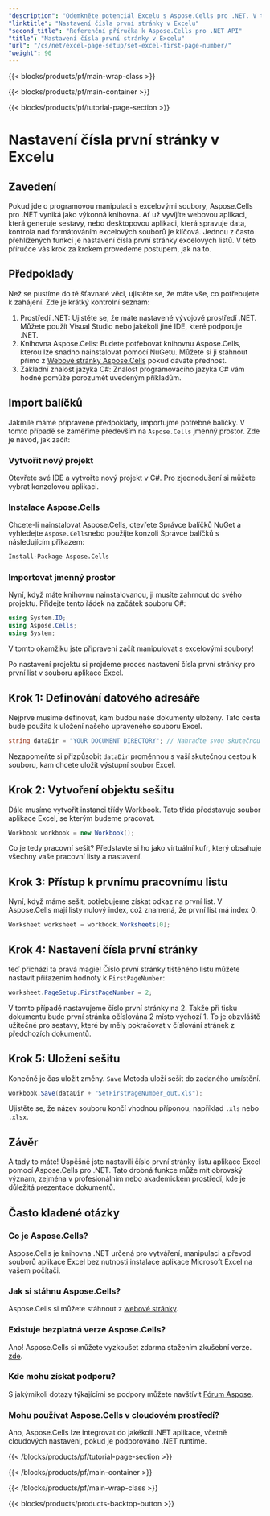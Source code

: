 ```yaml
---
"description": "Odemkněte potenciál Excelu s Aspose.Cells pro .NET. V tomto komplexním průvodci se naučte bez námahy nastavit číslo první stránky v pracovních listech."
"linktitle": "Nastavení čísla první stránky v Excelu"
"second_title": "Referenční příručka k Aspose.Cells pro .NET API"
"title": "Nastavení čísla první stránky v Excelu"
"url": "/cs/net/excel-page-setup/set-excel-first-page-number/"
"weight": 90
---
```


{{< blocks/products/pf/main-wrap-class >}}

{{< blocks/products/pf/main-container >}}

{{< blocks/products/pf/tutorial-page-section >}}

# Nastavení čísla první stránky v Excelu

## Zavedení

Pokud jde o programovou manipulaci s excelovými soubory, Aspose.Cells pro .NET vyniká jako výkonná knihovna. Ať už vyvíjíte webovou aplikaci, která generuje sestavy, nebo desktopovou aplikaci, která spravuje data, kontrola nad formátováním excelových souborů je klíčová. Jednou z často přehlížených funkcí je nastavení čísla první stránky excelových listů. V této příručce vás krok za krokem provedeme postupem, jak na to.

## Předpoklady

Než se pustíme do té šťavnaté věci, ujistěte se, že máte vše, co potřebujete k zahájení. Zde je krátký kontrolní seznam:

1. Prostředí .NET: Ujistěte se, že máte nastavené vývojové prostředí .NET. Můžete použít Visual Studio nebo jakékoli jiné IDE, které podporuje .NET.
2. Knihovna Aspose.Cells: Budete potřebovat knihovnu Aspose.Cells, kterou lze snadno nainstalovat pomocí NuGetu. Můžete si ji stáhnout přímo z [Webové stránky Aspose.Cells](https://releases.aspose.com/cells/net/) pokud dáváte přednost.
3. Základní znalost jazyka C#: Znalost programovacího jazyka C# vám hodně pomůže porozumět uvedeným příkladům.

## Import balíčků

Jakmile máme připravené předpoklady, importujme potřebné balíčky. V tomto případě se zaměříme především na `Aspose.Cells` jmenný prostor. Zde je návod, jak začít:

### Vytvořit nový projekt

Otevřete své IDE a vytvořte nový projekt v C#. Pro zjednodušení si můžete vybrat konzolovou aplikaci.

### Instalace Aspose.Cells

Chcete-li nainstalovat Aspose.Cells, otevřete Správce balíčků NuGet a vyhledejte `Aspose.Cells`nebo použijte konzoli Správce balíčků s následujícím příkazem:

```bash
Install-Package Aspose.Cells
```

### Importovat jmenný prostor

Nyní, když máte knihovnu nainstalovanou, ji musíte zahrnout do svého projektu. Přidejte tento řádek na začátek souboru C#:

```csharp
using System.IO;
using Aspose.Cells;
using System;
```

V tomto okamžiku jste připraveni začít manipulovat s excelovými soubory!

Po nastavení projektu si projdeme proces nastavení čísla první stránky pro první list v souboru aplikace Excel.

## Krok 1: Definování datového adresáře

Nejprve musíme definovat, kam budou naše dokumenty uloženy. Tato cesta bude použita k uložení našeho upraveného souboru Excel.

```csharp
string dataDir = "YOUR DOCUMENT DIRECTORY"; // Nahraďte svou skutečnou cestou
```

Nezapomeňte si přizpůsobit `dataDir` proměnnou s vaší skutečnou cestou k souboru, kam chcete uložit výstupní soubor Excel.

## Krok 2: Vytvoření objektu sešitu

Dále musíme vytvořit instanci třídy Workbook. Tato třída představuje soubor aplikace Excel, se kterým budeme pracovat.

```csharp
Workbook workbook = new Workbook();
```

Co je tedy pracovní sešit? Představte si ho jako virtuální kufr, který obsahuje všechny vaše pracovní listy a nastavení.

## Krok 3: Přístup k prvnímu pracovnímu listu

Nyní, když máme sešit, potřebujeme získat odkaz na první list. V Aspose.Cells mají listy nulový index, což znamená, že první list má index 0.

```csharp
Worksheet worksheet = workbook.Worksheets[0];
```

## Krok 4: Nastavení čísla první stránky

teď přichází ta pravá magie! Číslo první stránky tištěného listu můžete nastavit přiřazením hodnoty k `FirstPageNumber`:

```csharp
worksheet.PageSetup.FirstPageNumber = 2;
```

V tomto případě nastavujeme číslo první stránky na 2. Takže při tisku dokumentu bude první stránka očíslována 2 místo výchozí 1. To je obzvláště užitečné pro sestavy, které by měly pokračovat v číslování stránek z předchozích dokumentů.

## Krok 5: Uložení sešitu

Konečně je čas uložit změny. `Save` Metoda uloží sešit do zadaného umístění.

```csharp
workbook.Save(dataDir + "SetFirstPageNumber_out.xls");
```

Ujistěte se, že název souboru končí vhodnou příponou, například `.xls` nebo `.xlsx`.

## Závěr

A tady to máte! Úspěšně jste nastavili číslo první stránky listu aplikace Excel pomocí Aspose.Cells pro .NET. Tato drobná funkce může mít obrovský význam, zejména v profesionálním nebo akademickém prostředí, kde je důležitá prezentace dokumentů.

## Často kladené otázky

### Co je Aspose.Cells?
Aspose.Cells je knihovna .NET určená pro vytváření, manipulaci a převod souborů aplikace Excel bez nutnosti instalace aplikace Microsoft Excel na vašem počítači.

### Jak si stáhnu Aspose.Cells?
Aspose.Cells si můžete stáhnout z [webové stránky](https://releases.aspose.com/cells/net/).

### Existuje bezplatná verze Aspose.Cells?
Ano! Aspose.Cells si můžete vyzkoušet zdarma stažením zkušební verze. [zde](https://releases.aspose.com/).

### Kde mohu získat podporu?
S jakýmikoli dotazy týkajícími se podpory můžete navštívit [Fórum Aspose](https://forum.aspose.com/c/cells/9).

### Mohu používat Aspose.Cells v cloudovém prostředí?
Ano, Aspose.Cells lze integrovat do jakékoli .NET aplikace, včetně cloudových nastavení, pokud je podporováno .NET runtime.

{{< /blocks/products/pf/tutorial-page-section >}}

{{< /blocks/products/pf/main-container >}}

{{< /blocks/products/pf/main-wrap-class >}}

{{< blocks/products/products-backtop-button >}}
